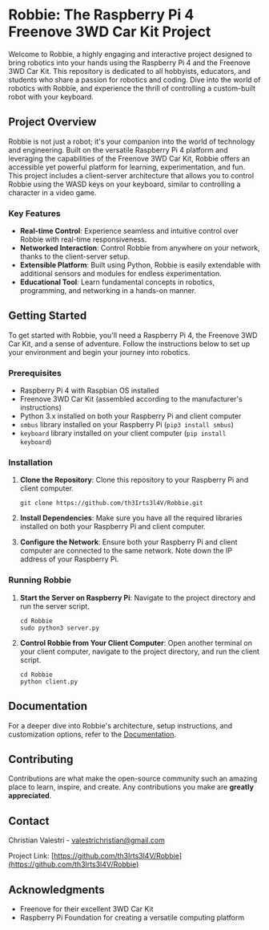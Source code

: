 
# Robbie: The Raspberry Pi 4 Freenove 3WD Car Kit Project

Welcome to Robbie, a highly engaging and interactive project designed to bring robotics into your hands using the Raspberry Pi 4 and the Freenove 3WD Car Kit. This repository is dedicated to all hobbyists, educators, and students who share a passion for robotics and coding. Dive into the world of robotics with Robbie, and experience the thrill of controlling a custom-built robot with your keyboard.

## Project Overview

Robbie is not just a robot; it's your companion into the world of technology and engineering. Built on the versatile Raspberry Pi 4 platform and leveraging the capabilities of the Freenove 3WD Car Kit, Robbie offers an accessible yet powerful platform for learning, experimentation, and fun. This project includes a client-server architecture that allows you to control Robbie using the WASD keys on your keyboard, similar to controlling a character in a video game.

### Key Features

- **Real-time Control**: Experience seamless and intuitive control over Robbie with real-time responsiveness.
- **Networked Interaction**: Control Robbie from anywhere on your network, thanks to the client-server setup.
- **Extensible Platform**: Built using Python, Robbie is easily extendable with additional sensors and modules for endless experimentation.
- **Educational Tool**: Learn fundamental concepts in robotics, programming, and networking in a hands-on manner.

## Getting Started

To get started with Robbie, you'll need a Raspberry Pi 4, the Freenove 3WD Car Kit, and a sense of adventure. Follow the instructions below to set up your environment and begin your journey into robotics.

### Prerequisites

- Raspberry Pi 4 with Raspbian OS installed
- Freenove 3WD Car Kit (assembled according to the manufacturer's instructions)
- Python 3.x installed on both your Raspberry Pi and client computer
- `smbus` library installed on your Raspberry Pi (`pip3 install smbus`)
- `keyboard` library installed on your client computer (`pip install keyboard`)

### Installation

1. **Clone the Repository**: Clone this repository to your Raspberry Pi and client computer.
    ```
    git clone https://github.com/th3Irts3l4V/Robbie.git
    ```
2. **Install Dependencies**: Make sure you have all the required libraries installed on both your Raspberry Pi and client computer.

3. **Configure the Network**: Ensure both your Raspberry Pi and client computer are connected to the same network. Note down the IP address of your Raspberry Pi.

### Running Robbie

1. **Start the Server on Raspberry Pi**: Navigate to the project directory and run the server script.
    ```
    cd Robbie
    sudo python3 server.py
    ```
2. **Control Robbie from Your Client Computer**: Open another terminal on your client computer, navigate to the project directory, and run the client script.
    ```
    cd Robbie
    python client.py
    ```

## Documentation

For a deeper dive into Robbie's architecture, setup instructions, and customization options, refer to the [Documentation](docs/).

## Contributing

Contributions are what make the open-source community such an amazing place to learn, inspire, and create. Any contributions you make are **greatly appreciated**.

## Contact

Christian Valestri - valestrichristian@gmail.com

Project Link: [https://github.com/th3Irts3l4V/Robbie](https://github.com/th3Irts3l4V/Robbie)

## Acknowledgments

- Freenove for their excellent 3WD Car Kit
- Raspberry Pi Foundation for creating a versatile computing platform
